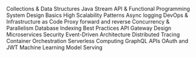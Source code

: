 Collections & Data Structures
Java Stream API & Functional Programming
System Design Basics
High Scalability Patterns
Async logging
DevOps & Infrastructure as Code
Proxy forward and reverse
Concurrency & Parallelism
Database Indexing Best Practices
API Gateway Design
Microservices Security
Event-Driven Architecture
Distributed Tracing
Container Orchestration
Serverless Computing
GraphQL APIs
OAuth and JWT
Machine Learning Model Serving